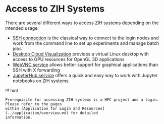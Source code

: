 # Access to ZIH Systems

There are several different ways to access ZIH systems depending on the intended usage:

* [SSH connection](ssh_login.md) is the classical way to connect to the login nodes and work from
    the command line to set up experiments and manage batch jobs
* [Desktop Cloud Visualization](desktop_cloud_visualization.md) provides a virtual Linux desktop
  with access to GPU resources for OpenGL 3D applications
* [WebVNC service](graphical_applications_with_webvnc.md) allows better support for graphical
   applications than SSH with X forwarding
* [JupyterHub service](jupyterhub.md) offers a quick and easy way to work with Jupyter notebooks on
   ZIH systems.

!!! hint

    Prerequisite for accessing ZIH systems is a HPC project and a login. Please refer to the pages
    within [Application for Login and Resources](../application/overview.md) for detailed
    information.
